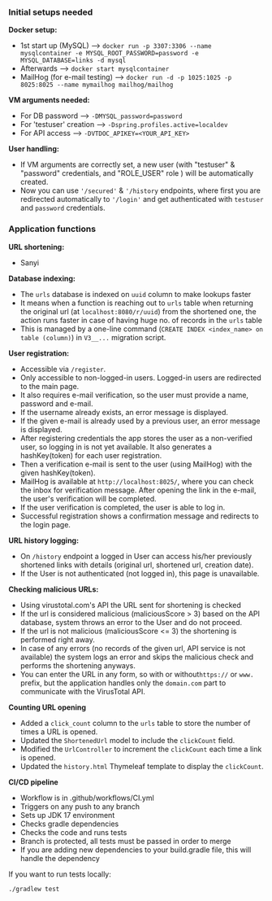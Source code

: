 ### Initial setups needed

**Docker setup:** 
- 1st start up (MySQL) --> `docker run -p 3307:3306 --name mysqlcontainer -e MYSQL_ROOT_PASSWORD=password -e MYSQL_DATABASE=links -d mysql`
- Afterwards --> `docker start mysqlcontainer`
- MailHog (for e-mail testing) --> `docker run -d -p 1025:1025 -p 8025:8025 --name mymailhog mailhog/mailhog`

**VM arguments needed:** 
- For DB password --> `-DMYSQL_password=password`
- For 'testuser' creation --> `-Dspring.profiles.active=localdev`
- For API access --> `-DVTDOC_APIKEY=<YOUR_API_KEY>`

**User handling:**
- If VM arguments are correctly set, a new user (with "testuser" & "password" credentials, and "ROLE_USER" role ) will be automatically created.
- Now you can use `'/secured'` & `'/history` endpoints, where first you are redirected automatically to `'/login'` and get authenticated with `testuser` and `password` credentials.

### Application functions

**URL shortening:**
- Sanyi

**Database indexing:**
- The `urls` database is indexed on `uuid` column to make lookups  faster
- It means when a function is reaching out to `urls` table when returning the original url (at `localhost:8080/r/uuid`) from the shortened one, the action runs faster in case of having huge no. of records in the `urls` table
- This is managed by a one-line command (`CREATE INDEX <index_name> on table (column)`) in `V3__...` migration script.

**User registration:**
- Accessible via `/register`.
- Only accessible to non-logged-in users. Logged-in users are redirected to the main page.
- It also requires e-mail verification, so the user must provide a name, password and e-mail.
- If the username already exists, an error message is displayed.
- If the given e-mail is already used by a previous user, an error message is displayed.
- After registering credentials the app stores the user as a non-verified user, so logging in is not yet available. It also generates a hashKey(token) for each user registration.
- Then a verification e-mail is sent to the user (using MailHog) with the given hashKey(token).
- MailHog is available at `http://localhost:8025/`, where you can check the inbox for verification message. After opening the link in the e-mail, the user's verification will be completed.
- If the user verification is completed, the user is able to log in.
- Successful registration shows a confirmation message and redirects to the login page.

**URL history logging:**
- On `/history` endpoint a logged in User can access his/her previously shortened links with details (original url, shortened url, creation date).
- If the User is not authenticated (not logged in), this page is unavailable.

**Checking malicious URLs:**
- Using virustotal.com's API the URL sent for shortening is checked
- If the url is considered malicious (maliciousScore > 3) based on the API database, system throws an error to the User and do not proceed.
- If the url is not malicious (maliciousScore <= 3) the shortening is performed right away.
- In case of any errors (no records of the given url, API service is not available) the system logs an error and skips the malicious check and performs the shortening anyways.
- You can enter the URL in any form, so with or without`https://` or `www.` prefix, but the application handles only the `domain.com` part to communicate with the VirusTotal API.

**Counting URL opening**
- Added a `click_count` column to the `urls` table to store the number of times a URL is opened.
- Updated the `ShortenedUrl` model to include the `clickCount` field.
- Modified the `UrlController` to increment the `clickCount` each time a link is opened.
- Updated the `history.html` Thymeleaf template to display the `clickCount`.

**CI/CD pipeline**
- Workflow is in .github/workflows/CI.yml
- Triggers on any push to any branch
- Sets up JDK 17 environment
- Checks gradle dependencies
- Checks the code and runs tests
- Branch is protected, all tests must be passed in order to merge
- If you are adding new dependencies to your build.gradle file, this will handle the dependency

If you want to run tests locally:
```sh
./gradlew test

